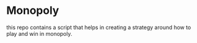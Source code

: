 # Monopoly

this repo contains a script that helps in creating a strategy around how to play and win in monopoly.